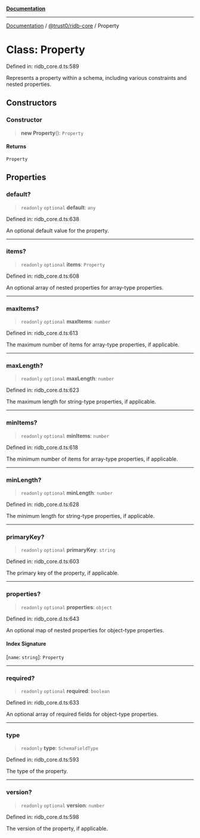 [**Documentation**](../../../README.md)

***

[Documentation](../../../README.md) / [@trust0/ridb-core](../README.md) / Property

# Class: Property

Defined in: ridb\_core.d.ts:589

Represents a property within a schema, including various constraints and nested properties.

## Constructors

### Constructor

> **new Property**(): `Property`

#### Returns

`Property`

## Properties

### default?

> `readonly` `optional` **default**: `any`

Defined in: ridb\_core.d.ts:638

An optional default value for the property.

***

### items?

> `readonly` `optional` **items**: `Property`

Defined in: ridb\_core.d.ts:608

An optional array of nested properties for array-type properties.

***

### maxItems?

> `readonly` `optional` **maxItems**: `number`

Defined in: ridb\_core.d.ts:613

The maximum number of items for array-type properties, if applicable.

***

### maxLength?

> `readonly` `optional` **maxLength**: `number`

Defined in: ridb\_core.d.ts:623

The maximum length for string-type properties, if applicable.

***

### minItems?

> `readonly` `optional` **minItems**: `number`

Defined in: ridb\_core.d.ts:618

The minimum number of items for array-type properties, if applicable.

***

### minLength?

> `readonly` `optional` **minLength**: `number`

Defined in: ridb\_core.d.ts:628

The minimum length for string-type properties, if applicable.

***

### primaryKey?

> `readonly` `optional` **primaryKey**: `string`

Defined in: ridb\_core.d.ts:603

The primary key of the property, if applicable.

***

### properties?

> `readonly` `optional` **properties**: `object`

Defined in: ridb\_core.d.ts:643

An optional map of nested properties for object-type properties.

#### Index Signature

\[`name`: `string`\]: `Property`

***

### required?

> `readonly` `optional` **required**: `boolean`

Defined in: ridb\_core.d.ts:633

An optional array of required fields for object-type properties.

***

### type

> `readonly` **type**: `SchemaFieldType`

Defined in: ridb\_core.d.ts:593

The type of the property.

***

### version?

> `readonly` `optional` **version**: `number`

Defined in: ridb\_core.d.ts:598

The version of the property, if applicable.
